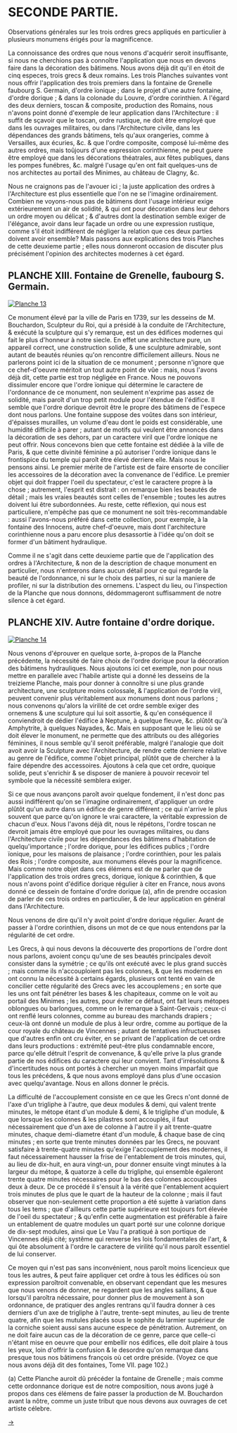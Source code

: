 SECONDE PARTIE.
===============

Observations générales sur les trois ordres grecs appliqués en particulier à plusieurs monumens érigés pour la magnificence.

La connoissance des ordres que nous venons d'acquérir seroit insuffisante, si nous ne cherchions pas à connoître l'application que nous en devons faire dans la décoration des bâtimens. Nous avons déjà dit qu'il en étoit de cinq especes, trois grecs & deux romains. Les trois Planches suivantes vont nous offrir l'application des trois premiers dans la fontaine de Grenelle faubourg S. Germain, d'ordre ïonique ; dans le projet d'une autre fontaine, d'ordre dorique ; & dans la colonade du Louvre, d'ordre corinthien. A l'égard des deux derniers, toscan & composite, production des Romains, nous n'avons point donné d'exemple de leur application dans l'Architecture : il suffit de sçavoir que le toscan, ordre rustique, ne doit être employé que dans les ouvrages militaires, ou dans l'Architecture civile, dans les dépendances des grands bâtimens, tels qu'aux orangeries, comme à Versailles, aux écuries, &c. & que l'ordre composite, composé lui-même des autres ordres, mais toûjours d'une expression corinthienne, ne peut guere être employé que dans les décorations théatrales, aux fêtes publiques, dans les pompes funébres, &c. malgré l'usage qu'en ont fait quelques-uns de nos architectes au portail des Minimes, au château de Clagny, &c.

Nous ne craignons pas de l'avouer ici ; la juste application des ordres à l'Architecture est plus essentielle que l'on ne se l'imagine ordinairement. Combien ne voyons-nous pas de bâtimens dont l'usage intérieur exige extérieurement un air de solidité, & qui ont pour décoration dans leur dehors un ordre moyen ou délicat ; & d'autres dont la destination semble exiger de l'élégance, avoir dans leur façade un ordre ou une expression rustique, comme s'il étoit indifférent de négliger la relation que ces deux parties doivent avoir ensemble? Mais passons aux explications des trois Planches de cette deuxieme partie ; elles nous donneront occasion de discuter plus précisément l'opinion des architectes modernes à cet égard.


PLANCHE XIII. Fontaine de Grenelle, faubourg S. Germain.
--------------------------------------------------------

[![Planche 13](Planche_13.jpeg)](Planche_13.jpeg)

Ce monument élevé par la ville de Paris en 1739, sur les desseins de M. Bouchardon, Sculpteur du Roi, qui a présidé à la conduite de l'Architecture, & exécuté la sculpture qui s'y remarque, est un des édifices modernes qui fait le plus d'honneur à notre siecle. En effet une architecture pure, un appareil correct, une construction solide, & une sculpture admirable, sont autant de beautés réunies qu'on rencontre difficilement ailleurs. Nous ne parlerons point ici de la situation de ce monument ; personne n'ignore que ce chef-d'oeuvre méritoit un tout autre point de vûe : mais, nous l'avons déjà dit, cette partie est trop négligée en France. Nous ne pouvons dissimuler encore que l'ordre ïonique qui détermine le caractere de l'ordonnance de ce monument, non seulement n'exprime pas assez de solidité, mais paroît d'un trop petit module pour l'étendue de l'édifice. Il semble que l'ordre dorique devroit être le propre des bâtimens de l'espece dont nous parlons. Une fontaine suppose des voûtes dans son intérieur, d'épaisses murailles, un volume d'eau dont le poids est considérable, une humidité difficile à parer ; autant de motifs qui veulent être annoncés dans la décoration de ses dehors, par un caractere viril que l'ordre ïonique ne peut offrir. Nous concevons bien que cette fontaine est dédiée à la ville de Paris, & que cette divinité féminine a pû autoriser l'ordre ïonique dans le frontispice du temple qui paroît être élevé derriere elle. Mais nous le pensons ainsi. Le premier mérite de l'artiste est de faire ensorte de concilier les accessoires de la décoration avec la convenance de l'édifice. Le premier objet qui doit frapper l'oeil du spectateur, c'est le caractere propre à la chose ; autrement, l'esprit est distrait : on remarque bien les beautés de détail ; mais les vraies beautés sont celles de l'ensemble ; toutes les autres doivent lui être subordonnées. Au reste, cette réflexion, qui nous est particuliere, n'empêche pas que ce monument ne soit très-recommandable : aussi l'avons-nous préféré dans cette collection, pour exemple, à la fontaine des Innocens, autre chef-d'oeuvre, mais dont l'architecture corinthienne nous a paru encore plus desassortie à l'idée qu'on doit se former d'un bâtiment hydraulique.

Comme il ne s'agit dans cette deuxieme partie que de l'application des ordres à l'Architecture, & non de la description de chaque monument en particulier, nous n'entrerons dans aucun détail pour ce qui regarde la beauté de l'ordonnance, ni sur le choix des parties, ni sur la maniere de profiler, ni sur la distribution des ornemens. L'aspect du lieu, ou l'inspection de la Planche que nous donnons, dédommageront suffisamment de notre silence à cet égard.


PLANCHE XIV. Autre fontaine d'ordre dorique.
--------------------------------------------

[![Planche 14](Planche_14.jpeg)](Planche_14.jpeg)

Nous venons d'éprouver en quelque sorte, à-propos de la Planche précédente, la nécessité de faire choix de l'ordre dorique pour la décoration des bâtimens hydrauliques. Nous ajoutons ici cet exemple, non pour nous mettre en parallele avec l'habile artiste qui a donné les desseins de la treizieme Planche, mais pour donner à connoître si une plus grande architecture, une sculpture moins colossale, & l'application de l'ordre viril, peuvent convenir plus véritablement aux monumens dont nous parlons ; nous convenons qu'alors la virilité de cet ordre semble exiger des ornemens & une sculpture qui lui soit assortie, & qu'en conséquence il conviendroit de dédier l'édifice à Neptune, à quelque fleuve, &c. plûtôt qu'à Amphytrite, à quelques Nayades, &c. Mais en supposant que le lieu où se doit élever le monument, ne permette que des attributs ou des allégories féminines, il nous semble qu'il seroit préférable, malgré l'analogie que doit avoit avoir la Sculpture avec l'Architecture, de rendre cette derniere relative au genre de l'édifice, comme l'objet principal, plûtôt que de chercher à la faire dépendre des accessoires. Ajoutons à cela que cet ordre, quoique solide, peut s'enrichir & se disposer de maniere à pouvoir recevoir tel symbole que la nécessité semblera exiger.

Si ce que nous avançons paroît avoir quelque fondement, il n'est donc pas aussi indifférent qu'on se l'imagine ordinairement, d'appliquer un ordre plûtôt qu'un autre dans un édifice de genre différent ; ce qui n'arrive le plus souvent que parce qu'on ignore le vrai caractere, la véritable expression de chacun d'eux. Nous l'avons déjà dit, nous le répétons, l'ordre toscan ne devroit jamais être employé que pour les ouvrages militaires, ou dans l'Architecture civile pour les dépendances des bâtimens d'habitation de quelqu'importance ; l'ordre dorique, pour les édifices publics ; l'ordre ïonique, pour les maisons de plaisance ; l'ordre corinthien, pour les palais des Rois ; l'ordre composite, aux monumens élevés pour la magnificence. Mais comme notre objet dans ces élémens est de ne parler que de l'application des trois ordres grecs, dorique, ïonique & corinthien, & que nous n'avons point d'édifice dorique régulier à citer en France, nous avons donné ce dessein de fontaine d'ordre dorique (a), afin de prendre occasion de parler de ces trois ordres en particulier, & de leur application en général dans l'Architecture.

Nous venons de dire qu'il n'y avoit point d'ordre dorique régulier. Avant de passer à l'ordre corinthien, disons un mot de ce que nous entendons par la régularité de cet ordre.

Les Grecs, à qui nous devons la découverte des proportions de l'ordre dont nous parlons, avoient conçu qu'une de ses beautés principales devoit consister dans la symétrie ; ce qu'ils ont exécuté avec le plus grand succès ; mais comme ils n'accouploient pas les colonnes, & que les modernes en ont connu la nécessité à certains égards, plusieurs ont tenté en vain de concilier cette régularité des Grecs avec les accouplemens ; en sorte que les uns ont fait pénétrer les bases & les chapiteaux, comme on le voit au portail des Minimes ; les autres, pour éviter ce défaut, ont fait leurs métopes oblongues ou barlongues, comme on le remarque à Saint-Gervais ; ceux-ci ont renflé leurs colonnes, comme au bureau des marchands drapiers ; ceux-là ont donné un module de plus à leur ordre, comme au portique de la cour royale du château de Vincennes ; autant de tentatives infructueuses que d'autres enfin ont cru éviter, en se privant de l'application de cet ordre dans leurs productions : extrémité peut-être plus condamnable encore, parce qu'elle détruit l'esprit de convenance, & qu'elle prive la plus grande partie de nos édifices du caractere qui leur convient. Tant d'irrésolutions & d'incertitudes nous ont portés à chercher un moyen moins imparfait que tous les précédens, & que nous avons employé dans plus d'une occasion avec quelqu'avantage. Nous en allons donner le précis.

La difficulté de l'accouplement consiste en ce que les Grecs n'ont donné de l'axe d'un trigliphe à l'autre, que deux modules & demi, qui valent trente minutes, le métope étant d'un module & demi, & le trigliphe d'un module, & que lorsque les colonnes & les pilastres sont accouplés, il faut nécessairement que d'un axe de colonne à l'autre il y ait trente-quatre minutes, chaque demi-diametre étant d'un module, & chaque base de cinq minutes ; en sorte que trente minutes données par les Grecs, ne pouvant satisfaire à trente-quatre minutes qu'exige l'accouplement des modernes, il faut nécessairement hausser la frise de l'entablement de trois minutes, qui, au lieu de dix-huit, en aura vingt-un, pour donner ensuite vingt minutes à la largeur du métope, & quatorze à celle du trigliphe, qui ensemble égaleront trente quatre minutes nécessaires pour le bas des colonnes accouplées deux à deux. De ce procédé il s'ensuit à la vérité que l'entablement acquiert trois minutes de plus que le quart de la hauteur de la colonne ; mais il faut observer que non-seulement cette proportion a été sujette à variation dans tous les tems ; que d'ailleurs cette partie supérieure est toujours fort élevée de l'oeil du spectateur ; & qu'enfin cette augmentation est préférable à faire un entablement de quatre modules un quart porté sur une colonne dorique de dix-sept modules, ainsi que Le Vau l'a pratiqué à son portique de Vincennes déjà cité; systême qui renverse les lois fondamentales de l'art, & qui ôte absolument à l'ordre le caractere de virilité qu'il nous paroît essentiel de lui conserver.

Ce moyen qui n'est pas sans inconvénient, nous paroît moins licencieux que tous les autres, & peut faire appliquer cet ordre à tous les édifices où son expression paroîtroit convenable, en observant cependant que les mesures que nous venons de donner, ne regardent que les angles saillans, & que lorsqu'il paroîtra nécessaire, pour donner plus de mouvement à son ordonnance, de pratiquer des angles rentrans qu'il faudra donner à ces derniers d'un axe de trigliphe à l'autre, trente-sept minutes, au lieu de trente quatre, afin que les mutules placés sous le sophite du larmier supérieur de la corniche soient aussi sans aucune espece de pénétration. Autrement, on ne doit faire aucun cas de la décoration de ce genre, parce que celle-ci n'étant mise en oeuvre que pour embellir nos édifices, elle doit plaire à tous les yeux, loin d'offrir la confusion & le desordre qu'on remarque dans presque tous nos bâtimens françois où cet ordre préside. (Voyez ce que nous avons déjà dit des fontaines, Tome VII. page 102.)

(a) Cette Planche auroit dû précéder la fontaine de Grenelle ; mais comme cette ordonnance dorique est de notre composition, nous avons jugé à propos dans ces élémens de faire passer la production de M. Bouchardon avant la nôtre, comme un juste tribut que nous devons aux ouvrages de cet artiste célebre. 


[->](../04-Troisieme_partie-Exemples_d'édifices_sacrés/Légende.md)
